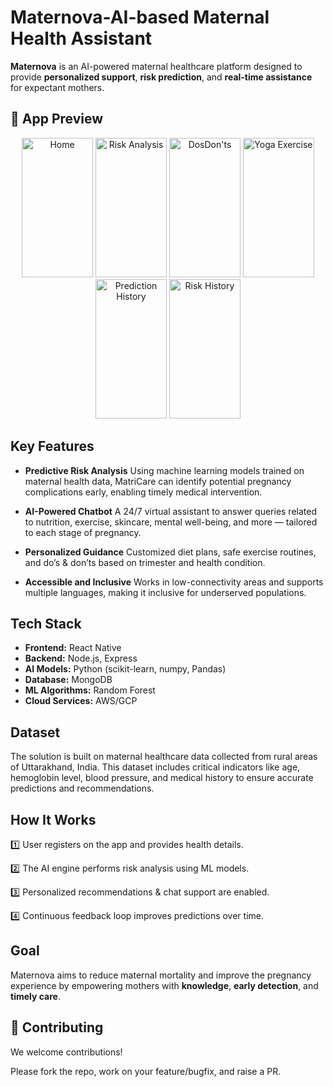 
#  Maternova-AI-based Maternal Health Assistant      

**Maternova** is an AI-powered maternal healthcare platform designed to provide **personalized support**, **risk prediction**, and **real-time assistance** for expectant mothers.

## 📱 App Preview

<p align="center"> 
  <img width="114" height="223" alt="Home" src="https://github.com/user-attachments/assets/0749a368-5193-4fea-b202-105d6bace571" />
  <img width="114" height="223" alt="Risk Analysis" src="https://github.com/user-attachments/assets/db267ae8-92fa-44c8-b640-42eb3d900fba" />
  <img width="114" height="223" alt="DosDon'ts" src="https://github.com/user-attachments/assets/9c310f61-86e1-42c6-9362-20715b5ca636" />
  <img width="114" height="223" alt="Yoga Exercise" src="https://github.com/user-attachments/assets/0ae96580-e73e-444f-b67f-581011b1e17d" />
  <img width="114" height="223" alt="Prediction History" src="https://github.com/user-attachments/assets/65772c02-4f0b-437c-bed2-13779370fc5f" />
  <img width="114" height="223" alt="Risk History" src="https://github.com/user-attachments/assets/f1a8ce25-8552-4c95-ae87-cf5820e51a6f" />

</p>

## Key Features

* **Predictive Risk Analysis**
  Using machine learning models trained on maternal health data, MatriCare can identify potential pregnancy complications early, enabling timely medical intervention.

* **AI-Powered Chatbot**
  A 24/7 virtual assistant to answer queries related to nutrition, exercise, skincare, mental well-being, and more — tailored to each stage of pregnancy.

* **Personalized Guidance**
  Customized diet plans, safe exercise routines, and do’s & don’ts based on trimester and health condition.

* **Accessible and Inclusive**
  Works in low-connectivity areas and supports multiple languages, making it inclusive for underserved populations.

## Tech Stack

* **Frontend:** React Native
* **Backend:** Node.js, Express
* **AI Models:** Python (scikit-learn, numpy, Pandas)
* **Database:** MongoDB
* **ML Algorithms:** Random Forest 
* **Cloud Services:** AWS/GCP

## Dataset

The solution is built on maternal healthcare data collected from rural areas of Uttarakhand, India. This dataset includes critical indicators like age, hemoglobin level, blood pressure, and medical history to ensure accurate predictions and recommendations.

## How It Works

1️⃣ User registers on the app and provides health details.

2️⃣ The AI engine performs risk analysis using ML models.

3️⃣ Personalized recommendations & chat support are enabled.

4️⃣ Continuous feedback loop improves predictions over time.

## Goal

Maternova aims to reduce maternal mortality and improve the pregnancy experience by empowering mothers with **knowledge**, **early detection**, and **timely care**.

## 🤝 Contributing

We welcome contributions!

Please fork the repo, work on your feature/bugfix, and raise a PR.

